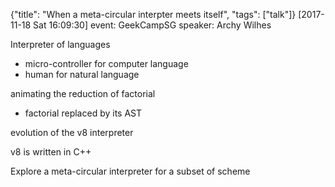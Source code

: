 {"title": "When a meta-circular interpter meets itself", "tags": ["talk"]}
[2017-11-18 Sat 16:09:30]
event: GeekCampSG
speaker: Archy Wilhes

Interpreter of languages
* micro-controller for computer language
* human for natural language

animating the reduction of factorial
* factorial replaced by its AST

evolution of the v8 interpreter

v8 is written in C++

Explore a meta-circular interpreter for a subset of scheme


